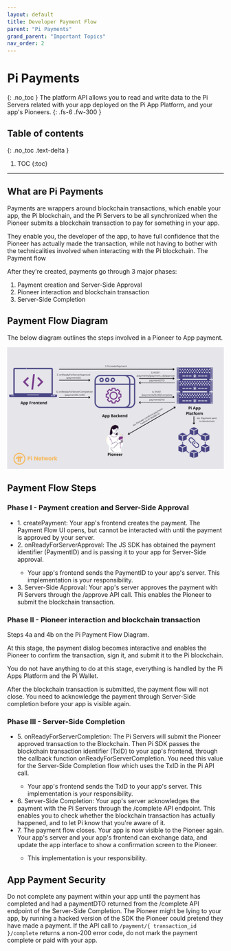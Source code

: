 ```yaml
---
layout: default
title: Developer Payment Flow
parent: "Pi Payments"
grand_parent: "Important Topics"
nav_order: 2
---
```


# Pi Payments
{: .no_toc }
The platform API allows you to read and write data to the Pi Servers related with your app deployed on the Pi App Platform, and your app's Pioneers.
{: .fs-6 .fw-300 }

## Table of contents
{: .no_toc .text-delta }

1. TOC
{:toc}

---

## What are Pi Payments
Payments are wrappers around blockchain transactions, which enable your app, the Pi blockchain, and the Pi Servers to be all synchronized when the Pioneer submits a blockchain transaction to pay for something in your app.

They enable you, the developer of the app, to have full confidence that the Pioneer has actually made the transaction, while not having to bother with the technicalities involved when interacting with the Pi blockchain.
The Payment flow

After they're created, payments go through 3 major phases:

<ol>
<li> Payment creation and Server-Side Approval </li>
<li> Pioneer interaction and blockchain transaction </li>
<li> Server-Side Completion </li> 
</ol>  

## Payment Flow Diagram
The below diagram outlines the steps involved in a Pioneer to App payment. 

<img title="Pi Payment Flow" alt="Pi Payment Flow Diagram" src="/assets/images/wBackground_pi_payment_flow_diagram.png">


## Payment Flow Steps

### Phase I - Payment creation and Server-Side Approval
<ul>
<li>1. createPayment: Your app's frontend creates the payment. The Payment Flow UI opens, but cannot be interacted with until the payment is approved by your server. </li>
<li>2. onReadyForServerApproval: The JS SDK has obtained the payment identifier (PaymentID) and is passing it to your app for Server-Side approval. </li>
<ul><li> Your app's frontend sends the PaymentID to your app's server. This implementation is your responsibility.</li></ul>
<li>3. Server-Side Approval: Your app's server approves the payment with Pi Servers through the /approve API call. This enables the Pioneer to submit the blockchain transaction.</li> 
</ul>  

### Phase II - Pioneer interaction and blockchain transaction
Steps 4a and 4b on the Pi Payment Flow Diagram. 

At this stage, the payment dialog becomes interactive and enables the Pioneer to confirm the transaction, sign it, and submit it to the Pi blockchain.

You do not have anything to do at this stage, everything is handled by the Pi Apps Platform and the Pi Wallet.

After the blockchain transaction is submitted, the payment flow will not close. You need to acknowledge the payment through Server-Side completion before your app is visible again.

### Phase III - Server-Side Completion
<ul>
<li>5. onReadyForServerCompletion: The Pi Servers will submit the Pioneer approved transaction to the Blockchain. Then Pi SDK passes the blockchain transaction identifier (TxID) to your app's frontend, through the callback function onReadyForServerCompletion. You need this value for the Server-Side Completion flow which uses the TxID in the Pi API call.</li>
<ul>
<li> Your app's frontend sends the TxID to your app's server. This implementation is your responsibility.</li> 
</ul>
<li>6. Server-Side Completion: Your app's server acknowledges the payment with the Pi Servers through the /complete API endpoint. This enables you to check whether the blockchain transaction has actually happened, and to let Pi know that you're aware of it.</li>
<li>7. The payment flow closes. Your app is now visible to the Pioneer again. Your app's server and your app's frontend can exchange data, and update the app interface to show a confirmation screen to the Pioneer. </li>
<ul><li> This implementation is your responsibility.</li></ul> 
</ul> 

## App Payment Security
Do not complete any payment within your app until the payment has completed and had a paymentDTO returned from the /complete API endpoint of the Server-Side Completion. The Pioneer might be lying to your app, by running a hacked version of the SDK the Pioneer could pretend they have made a payment. If the API call to `/payment/{ transaction_id }/complete` returns a non-200 error code, do not mark the payment complete or paid with your app. 
